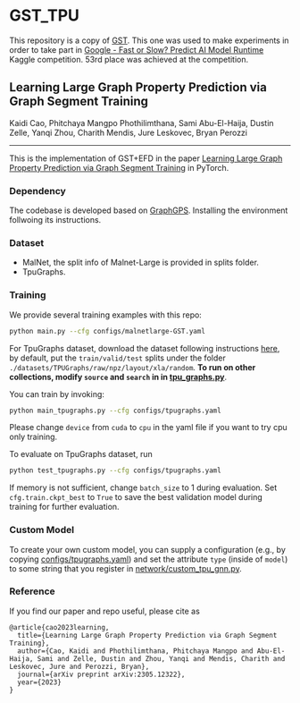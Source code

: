 # GST_TPU 

This repository is a copy of [GST]([https://github.com/google-research-datasets/tpu_graphs](https://github.com/kaidic/GST)). This one was used to make experiments in order to take part in [Google - Fast or Slow? Predict AI Model Runtime](https://www.kaggle.com/competitions/predict-ai-model-runtime/overview) Kaggle competition. 53rd place was achieved at the competition.

## Learning Large Graph Property Prediction via Graph Segment Training
Kaidi Cao, Phitchaya Mangpo Phothilimthana, Sami Abu-El-Haija, Dustin Zelle, Yanqi Zhou, Charith Mendis, Jure Leskovec, Bryan Perozzi
_________________

This is the implementation of GST+EFD in the paper [Learning Large Graph Property Prediction via Graph Segment Training](https://arxiv.org/pdf/2305.12322.pdf) in PyTorch.

### Dependency

The codebase is developed based on [GraphGPS](https://github.com/rampasek/GraphGPS). Installing the environment follwoing its instructions.

### Dataset

- MalNet, the split info of Malnet-Large is provided in splits folder.
- TpuGraphs.
  
### Training 

We provide several training examples with this repo:

```bash
python main.py --cfg configs/malnetlarge-GST.yaml
```

For TpuGraphs dataset, download the dataset following instructions [here](https://github.com/google-research-datasets/tpu_graphs), by default, put the `train/valid/test` splits under the folder `./datasets/TPUGraphs/raw/npz/layout/xla/random`. **To run on other collections, modify `source` and `search` in in [tpu_graphs.py](https://github.com/kaidic/GST/blob/main/graphgps/loader/dataset/tpu_graphs.py)**.

You can train by invoking:

```bash
python main_tpugraphs.py --cfg configs/tpugraphs.yaml
```

Please change `device` from `cuda` to `cpu` in the yaml file if you want to try cpu only training.

To evaluate on TpuGraphs dataset, run

```bash
python test_tpugraphs.py --cfg configs/tpugraphs.yaml
```

If memory is not sufficient, change `batch_size` to 1 during evaluation. Set `cfg.train.ckpt_best` to `True` to save the best validation model during training for further evaluation.

### Custom Model
To create your own custom model, you can supply a configuration (e.g., by copying [configs/tpugraphs.yaml](https://github.com/kaidic/GST/blob/main/configs/tpugraphs.yaml)) and set the attribute `type` (inside of `model`) to some string that you register in [network/custom_tpu_gnn.py](https://github.com/kaidic/GST/blob/main/graphgps/network/custom_tpu_gnn.py).


### Reference

If you find our paper and repo useful, please cite as

```
@article{cao2023learning,
  title={Learning Large Graph Property Prediction via Graph Segment Training},
  author={Cao, Kaidi and Phothilimthana, Phitchaya Mangpo and Abu-El-Haija, Sami and Zelle, Dustin and Zhou, Yanqi and Mendis, Charith and Leskovec, Jure and Perozzi, Bryan},
  journal={arXiv preprint arXiv:2305.12322},
  year={2023}
}
```
